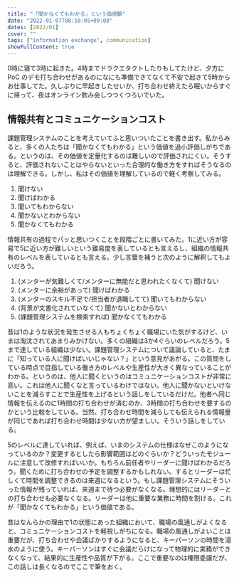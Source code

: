 ```yaml
---
title: "「聞かなくてもわかる」という価値観"
date: "2022-01-07T08:10:05+09:00"
dates: [2022/01]
cover: ""
tags: ["information exchange", communication]
showFullContent: true
---
```


0時に寝て3時に起きた。4時までドラクエタクトしたりもしてたけど、夕方に PoC のデモ打ち合わせがあるのになにも準備できてなくて不安で起きて5時からお仕事してた。久しぶりに早起きしたせいか、打ち合わせ終えたら眠いからすぐに帰って、夜はオンライン飲み会しつつくつろいでいた。

## 情報共有とコミュニケーションコスト

課題管理システムのことを考えていてふと思いついたことを書き出す。私からみると、多くの人たちは「聞かなくてもわかる」という価値を過小評価しがちである。というのは、その価値を定量化するのは難しいので評価されにくい。そうすると、評価されないことはやらないといった合理的な働き方をすればそうなるのは理解できる。しかし、私はその価値を理解しているので軽く考察してみる。

1.  聞けない
1.  聞けばわかる
1.  聞いてもわからない
1.  聞かないとわからない
1.  聞かなくてもわかる

情報共有の過程でパッと思いつくことを段階ごとに書いてみた。1に近い方が容易で5に近い方が難しいという難易度を表しているとも言えるし、組織の情報共有のレベルを表しているとも言える。少し言葉を補うと次のように解釈してもよいだろう。

1.  (メンターが気難しくて/メンターに無能だと思われたくなくて) 聞けない
1.  (メンターに余裕があって) 聞けばわかる
1.  (メンターのスキル不足で/担当者が退職してて) 聞いてもわからない
1.  (背景が文書化されていなくて) 聞かないとわからない
1.  (課題管理システムを検索すれば) 聞かなくてもわかる

昔は1のような状況を発生させる人もちょくちょく職場にいた気がするけど、いまは淘汰されてあまりみかけない。多くの組織は3か4ぐらいのレベルだろう。5まで達している組織は少ない。課題管理システムについて議論していると、たまに「知っている人に聞けばいいじゃない？」という意見があがる。この質問をしている時点で目指している働き方のレベルや生産性が大きく異なっていることがわかる。というのは、他人に聞くというのはコミュニケーションコストが非常に高い。これは他人に聞くなと言っているわけではない。他人に聞かないといけないことを減らすことで生産性を上げるという話しをしているだけだ。他者へ同じ情報を伝えるのに1時間の打ち合わせが済むのか、3時間の打ち合わせを要するのかという比較をしている。当然、打ち合わせ時間を減らしても伝えられる情報量が同じであれば打ち合わせ時間は少ない方が望ましい。そういう話しをしている。

5のレベルに達していれば、例えば、いまのシステムの仕様はなぜこのようになっているのか？変更するとしたら影響範囲はどのぐらいか？どういったモジュールに注意して改修すればいいか。もちろん前任者やリーダーに聞けばわかるだろう。聞くために打ち合わせの予定を調整するかもしれない。するとリーダーは忙しくて時間を調整できるのは来週になるという。もし課題管理システムにそういった情報が残っていれば、来週まで待つ必要がなくなる。理想的にはリーダーとの打ち合わせも必要なくなる。リーダーは他に重要な業務に時間を割ける。これが「聞かなくてもわかる」という価値である。

昔はなんらかの理由で1の状態にあった組織において、職場の風通しがよくなると、コミュニケーションコストを軽視しがちになる。職場の風通しがよいことは重要だが、打ち合わせや会議ばかりするようになると、キーパーソンの時間を湯水のように使う。キーパーソンはすぐに会議だらけになって物理的に実務ができなくなって、結果的に生産性や品質が下がる。ここで重要なのは権限委譲だが、この話しは長くなるのでここで筆をおく。
